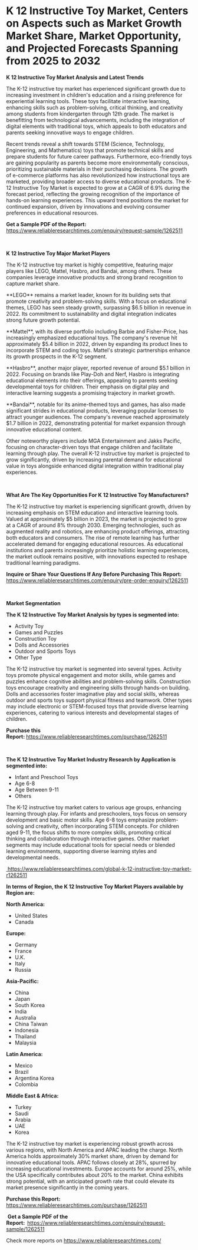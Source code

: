 <p><h1>K 12 Instructive Toy Market, Centers on Aspects such as Market Growth Market Share, Market Opportunity, and Projected Forecasts Spanning from 2025 to 2032</h1></p><p><strong>K 12 Instructive Toy Market Analysis and Latest Trends</strong></p>
<p><p>The K-12 instructive toy market has experienced significant growth due to increasing investment in children's education and a rising preference for experiential learning tools. These toys facilitate interactive learning, enhancing skills such as problem-solving, critical thinking, and creativity among students from kindergarten through 12th grade. The market is benefitting from technological advancements, including the integration of digital elements with traditional toys, which appeals to both educators and parents seeking innovative ways to engage children.</p><p>Recent trends reveal a shift towards STEM (Science, Technology, Engineering, and Mathematics) toys that promote technical skills and prepare students for future career pathways. Furthermore, eco-friendly toys are gaining popularity as parents become more environmentally conscious, prioritizing sustainable materials in their purchasing decisions. The growth of e-commerce platforms has also revolutionized how instructional toys are marketed, providing broader access to diverse educational products. The K-12 Instructive Toy Market is expected to grow at a CAGR of 6.9% during the forecast period, reflecting the growing recognition of the importance of hands-on learning experiences. This upward trend positions the market for continued expansion, driven by innovations and evolving consumer preferences in educational resources.</p></p>
<p><strong>Get a Sample PDF of the Report:&nbsp;</strong> <a href="https://www.reliableresearchtimes.com/enquiry/request-sample/1262511?utm_campaign=2180&utm_medium=2&utm_source=Github&utm_content=ia&utm_term=05042025&utm_id=k-12-instructive-toy">https://www.reliableresearchtimes.com/enquiry/request-sample/1262511</a></p>
<p>&nbsp;</p>
<p><strong>K 12 Instructive Toy Major Market Players</strong></p>
<p><p>The K-12 instructive toy market is highly competitive, featuring major players like LEGO, Mattel, Hasbro, and Bandai, among others. These companies leverage innovative products and strong brand recognition to capture market share.</p><p>**LEGO** remains a market leader, known for its building sets that promote creativity and problem-solving skills. With a focus on educational themes, LEGO has seen steady growth, surpassing $6.5 billion in revenue in 2022. Its commitment to sustainability and digital integration indicates strong future growth potential.</p><p>**Mattel**, with its diverse portfolio including Barbie and Fisher-Price, has increasingly emphasized educational toys. The company's revenue hit approximately $5.4 billion in 2022, driven by expanding its product lines to incorporate STEM and coding toys. Mattel's strategic partnerships enhance its growth prospects in the K-12 segment.</p><p>**Hasbro**, another major player, reported revenue of around $5.1 billion in 2022. Focusing on brands like Play-Doh and Nerf, Hasbro is integrating educational elements into their offerings, appealing to parents seeking developmental toys for children. Their emphasis on digital play and interactive learning suggests a promising trajectory in market growth.</p><p>**Bandai**, notable for its anime-themed toys and games, has also made significant strides in educational products, leveraging popular licenses to attract younger audiences. The company's revenue reached approximately $1.7 billion in 2022, demonstrating potential for market expansion through innovative educational content.</p><p>Other noteworthy players include MGA Entertainment and Jakks Pacific, focusing on character-driven toys that engage children and facilitate learning through play. The overall K-12 instructive toy market is projected to grow significantly, driven by increasing parental demand for educational value in toys alongside enhanced digital integration within traditional play experiences.</p></p>
<p>&nbsp;</p>
<p><strong>What Are The Key Opportunities For K 12 Instructive Toy Manufacturers?</strong></p>
<p><p>The K-12 instructive toy market is experiencing significant growth, driven by increasing emphasis on STEM education and interactive learning tools. Valued at approximately $5 billion in 2023, the market is projected to grow at a CAGR of around 8% through 2030. Emerging technologies, such as augmented reality and robotics, are enhancing product offerings, attracting both educators and consumers. The rise of remote learning has further accelerated demand for engaging educational resources. As educational institutions and parents increasingly prioritize holistic learning experiences, the market outlook remains positive, with innovations expected to reshape traditional learning paradigms.</p></p>
<p><strong>Inquire or Share Your Questions If Any Before Purchasing This Report:</strong> <a href="https://www.reliableresearchtimes.com/enquiry/pre-order-enquiry/1262511?utm_campaign=2180&utm_medium=2&utm_source=Github&utm_content=ia&utm_term=05042025&utm_id=k-12-instructive-toy">https://www.reliableresearchtimes.com/enquiry/pre-order-enquiry/1262511</a></p>
<p>&nbsp;</p>
<p><strong>Market Segmentation</strong></p>
<p><strong>The K 12 Instructive Toy Market Analysis by types is segmented into:</strong></p>
<p><ul><li>Activity Toy</li><li>Games and Puzzles</li><li>Construction Toy</li><li>Dolls and Accessories</li><li>Outdoor and Sports Toys</li><li>Other Type</li></ul></p>
<p><p>The K-12 instructive toy market is segmented into several types. Activity toys promote physical engagement and motor skills, while games and puzzles enhance cognitive abilities and problem-solving skills. Construction toys encourage creativity and engineering skills through hands-on building. Dolls and accessories foster imaginative play and social skills, whereas outdoor and sports toys support physical fitness and teamwork. Other types may include electronic or STEM-focused toys that provide diverse learning experiences, catering to various interests and developmental stages of children.</p></p>
<p><strong>Purchase this Report:&nbsp;</strong><a href="https://www.reliableresearchtimes.com/purchase/1262511?utm_campaign=2180&utm_medium=2&utm_source=Github&utm_content=ia&utm_term=05042025&utm_id=k-12-instructive-toy">https://www.reliableresearchtimes.com/purchase/1262511</a></p>
<p>&nbsp;</p>
<p><strong>The K 12 Instructive Toy Market Industry Research by Application is segmented into:</strong></p>
<p><ul><li>Infant and Preschool Toys</li><li>Age 6-8</li><li>Age Between 9-11</li><li>Others</li></ul></p>
<p><p>The K-12 instructive toy market caters to various age groups, enhancing learning through play. For infants and preschoolers, toys focus on sensory development and basic motor skills. Age 6-8 toys emphasize problem-solving and creativity, often incorporating STEM concepts. For children aged 9-11, the focus shifts to more complex skills, promoting critical thinking and collaboration through interactive games. Other market segments may include educational tools for special needs or blended learning environments, supporting diverse learning styles and developmental needs.</p></p>
<p><a href="https://www.reliableresearchtimes.com/global-k-12-instructive-toy-market-r1262511?utm_campaign=2180&utm_medium=2&utm_source=Github&utm_content=ia&utm_term=05042025&utm_id=k-12-instructive-toy">&nbsp;https://www.reliableresearchtimes.com/global-k-12-instructive-toy-market-r1262511</a></p>
<p><strong>In terms of Region, the K 12 Instructive Toy Market Players available by Region are:</strong></p>
<p>
    <p> <strong> North America: </strong>
        <ul>
            <li>United States</li>
            <li>Canada</li>
        </ul>
        </p> 
    <p> <strong> Europe: </strong>
        <ul>
            <li>Germany</li>
            <li>France</li>
            <li>U.K.</li>
            <li>Italy</li>
            <li>Russia</li>
        </ul>
        </p> 
    <p> <strong> Asia-Pacific: </strong>
        <ul>
            <li>China</li>
            <li>Japan</li>
            <li>South Korea</li>
            <li>India</li>
            <li>Australia</li>
            <li>China Taiwan</li>
            <li>Indonesia</li>
            <li>Thailand</li>
            <li>Malaysia</li>
        </ul>
        </p> 
    <p> <strong> Latin America: </strong>
        <ul>
            <li>Mexico</li>
            <li>Brazil</li>
            <li>Argentina Korea</li>
            <li>Colombia</li>
        </ul>
        </p> 
    <p> <strong> Middle East & Africa: </strong>
        <ul>
            <li>Turkey</li>
            <li>Saudi</li>
            <li>Arabia</li>
            <li>UAE</li>
            <li>Korea</li>
        </ul>
    </p>
    </p>
<p><p>The K-12 instructive toy market is experiencing robust growth across various regions, with North America and APAC leading the charge. North America holds approximately 30% market share, driven by demand for innovative educational tools. APAC follows closely at 28%, spurred by increasing educational investments. Europe accounts for around 25%, while the USA specifically contributes about 20% to the market. China exhibits strong potential, with an anticipated growth rate that could elevate its market presence significantly in the coming years.</p></p>
<p><strong>Purchase this Report: </strong><a href="https://www.reliableresearchtimes.com/purchase/1262511?utm_campaign=2180&utm_medium=2&utm_source=Github&utm_content=ia&utm_term=05042025&utm_id=k-12-instructive-toy">https://www.reliableresearchtimes.com/purchase/1262511</a></p>
<p>&nbsp;<strong>Get a Sample PDF of the Report:&nbsp;&nbsp;</strong><a href="https://www.reliableresearchtimes.com/enquiry/request-sample/1262511?utm_campaign=2180&utm_medium=2&utm_source=Github&utm_content=ia&utm_term=05042025&utm_id=k-12-instructive-toy">https://www.reliableresearchtimes.com/enquiry/request-sample/1262511</a></p>
<p><strong></strong></p>
<p>Check more reports on <a href="https://www.reliableresearchtimes.com/?utm_campaign=2180&utm_medium=2&utm_source=Github&utm_content=ia&utm_term=05042025&utm_id=k-12-instructive-toy">https://www.reliableresearchtimes.com/</a></p>